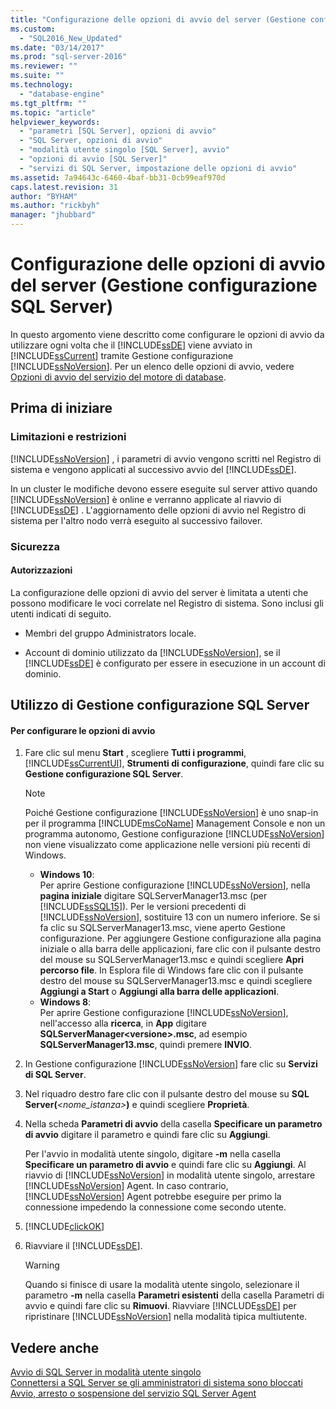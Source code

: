 ```yaml
---
title: "Configurazione delle opzioni di avvio del server (Gestione configurazione SQL Server) | Microsoft Docs"
ms.custom: 
  - "SQL2016_New_Updated"
ms.date: "03/14/2017"
ms.prod: "sql-server-2016"
ms.reviewer: ""
ms.suite: ""
ms.technology: 
  - "database-engine"
ms.tgt_pltfrm: ""
ms.topic: "article"
helpviewer_keywords: 
  - "parametri [SQL Server], opzioni di avvio"
  - "SQL Server, opzioni di avvio"
  - "modalità utente singolo [SQL Server], avvio"
  - "opzioni di avvio [SQL Server]"
  - "servizi di SQL Server, impostazione delle opzioni di avvio"
ms.assetid: 7a94643c-6460-4baf-bb31-0cb99eaf970d
caps.latest.revision: 31
author: "BYHAM"
ms.author: "rickbyh"
manager: "jhubbard"
---
```

# Configurazione delle opzioni di avvio del server (Gestione configurazione SQL Server)
  In questo argomento viene descritto come configurare le opzioni di avvio da utilizzare ogni volta che il [!INCLUDE[ssDE](../../includes/ssde-md.md)] viene avviato in [!INCLUDE[ssCurrent](../../includes/sscurrent-md.md)] tramite Gestione configurazione [!INCLUDE[ssNoVersion](../../includes/ssnoversion-md.md)]. Per un elenco delle opzioni di avvio, vedere [Opzioni di avvio del servizio del motore di database](../../database-engine/configure-windows/database-engine-service-startup-options.md).  
  
##  <a name="BeforeYouBegin"></a> Prima di iniziare  
  
### Limitazioni e restrizioni  
 [!INCLUDE[ssNoVersion](../../includes/ssnoversion-md.md)] , i parametri di avvio vengono scritti nel Registro di sistema e vengono applicati al successivo avvio del [!INCLUDE[ssDE](../../includes/ssde-md.md)].  
  
 In un cluster le modifiche devono essere eseguite sul server attivo quando [!INCLUDE[ssNoVersion](../../includes/ssnoversion-md.md)] è online e verranno applicate al riavvio di [!INCLUDE[ssDE](../../includes/ssde-md.md)] . L'aggiornamento delle opzioni di avvio nel Registro di sistema per l'altro nodo verrà eseguito al successivo failover.  
  
###  <a name="Security"></a> Sicurezza  
  
####  <a name="Permissions"></a> Autorizzazioni  
 La configurazione delle opzioni di avvio del server è limitata a utenti che possono modificare le voci correlate nel Registro di sistema. Sono inclusi gli utenti indicati di seguito.  
  
-   Membri del gruppo Administrators locale.  
  
-   Account di dominio utilizzato da [!INCLUDE[ssNoVersion](../../includes/ssnoversion-md.md)], se il [!INCLUDE[ssDE](../../includes/ssde-md.md)] è configurato per essere in esecuzione in un account di dominio.  
  
##  <a name="SSMSProcedure"></a> Utilizzo di Gestione configurazione SQL Server  
  
#### Per configurare le opzioni di avvio  
  
1.  Fare clic sul menu **Start** , scegliere **Tutti i programmi**, [!INCLUDE[ssCurrentUI](../../includes/sscurrentui-md.md)], **Strumenti di configurazione**, quindi fare clic su **Gestione configurazione SQL Server**.  
  
    > [!NOTE]  
    >  Poiché Gestione configurazione [!INCLUDE[ssNoVersion](../../includes/ssnoversion-md.md)] è uno snap-in per il programma [!INCLUDE[msCoName](../../includes/msconame-md.md)] Management Console e non un programma autonomo, Gestione configurazione [!INCLUDE[ssNoVersion](../../includes/ssnoversion-md.md)] non viene visualizzato come applicazione nelle versioni più recenti di Windows.  
    >   
    >  -   **Windows 10**:  
    >          Per aprire Gestione configurazione [!INCLUDE[ssNoVersion](../../includes/ssnoversion-md.md)], nella **pagina iniziale** digitare SQLServerManager13.msc (per [!INCLUDE[ssSQL15](../../includes/sssql15-md.md)]). Per le versioni precedenti di [!INCLUDE[ssNoVersion](../../includes/ssnoversion-md.md)], sostituire 13 con un numero inferiore. Se si fa clic su SQLServerManager13.msc, viene aperto Gestione configurazione. Per aggiungere Gestione configurazione alla pagina iniziale o alla barra delle applicazioni, fare clic con il pulsante destro del mouse su SQLServerManager13.msc e quindi scegliere **Apri percorso file**. In Esplora file di Windows fare clic con il pulsante destro del mouse su SQLServerManager13.msc e quindi scegliere **Aggiungi a Start** o **Aggiungi alla barra delle applicazioni**.  
    > -   **Windows 8**:  
    >          Per aprire Gestione configurazione [!INCLUDE[ssNoVersion](../../includes/ssnoversion-md.md)], nell'accesso alla **ricerca**, in **App** digitare **SQLServerManager\<versione>.msc**, ad esempio **SQLServerManager13.msc**, quindi premere **INVIO**.  
  
2.  In Gestione configurazione [!INCLUDE[ssNoVersion](../../includes/ssnoversion-md.md)] fare clic su **Servizi di SQL Server**.  
  
3.  Nel riquadro destro fare clic con il pulsante destro del mouse su **SQL Server(***<nome_istanza>***)** e quindi scegliere **Proprietà**.  
  
4.  Nella scheda **Parametri di avvio** della casella **Specificare un parametro di avvio** digitare il parametro e quindi fare clic su **Aggiungi**.  
  
     Per l'avvio in modalità utente singolo, digitare **-m** nella casella **Specificare un parametro di avvio** e quindi fare clic su **Aggiungi**. Al riavvio di [!INCLUDE[ssNoVersion](../../includes/ssnoversion-md.md)] in modalità utente singolo, arrestare [!INCLUDE[ssNoVersion](../../includes/ssnoversion-md.md)] Agent. In caso contrario, [!INCLUDE[ssNoVersion](../../includes/ssnoversion-md.md)] Agent potrebbe eseguire per primo la connessione impedendo la connessione come secondo utente.  
  
5.  [!INCLUDE[clickOK](../../includes/clickok-md.md)]  
  
6.  Riavviare il [!INCLUDE[ssDE](../../includes/ssde-md.md)].  
  
    > [!WARNING]  
    >  Quando si finisce di usare la modalità utente singolo, selezionare il parametro **-m** nella casella **Parametri esistenti** della casella Parametri di avvio e quindi fare clic su **Rimuovi**. Riavviare [!INCLUDE[ssDE](../../includes/ssde-md.md)] per ripristinare [!INCLUDE[ssNoVersion](../../includes/ssnoversion-md.md)] nella modalità tipica multiutente.  
  
## Vedere anche  
 [Avvio di SQL Server in modalità utente singolo](../../database-engine/configure-windows/start-sql-server-in-single-user-mode.md)   
 [Connettersi a SQL Server se gli amministratori di sistema sono bloccati](../../database-engine/configure-windows/connect-to-sql-server-when-system-administrators-are-locked-out.md)   
 [Avvio, arresto o sospensione del servizio SQL Server Agent](../../ssms/agent/start-stop-or-pause-the-sql-server-agent-service.md)  
  
  